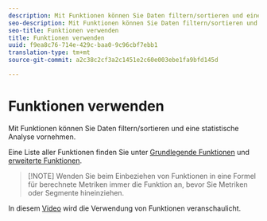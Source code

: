 ```yaml
---
description: Mit Funktionen können Sie Daten filtern/sortieren und eine statistische Analyse vornehmen.
seo-description: Mit Funktionen können Sie Daten filtern/sortieren und eine statistische Analyse vornehmen.
seo-title: Funktionen verwenden
title: Funktionen verwenden
uuid: f9ea8c76-714e-429c-baa0-9c96cbf7ebb1
translation-type: tm+mt
source-git-commit: a2c38c2cf3a2c1451e2c60e003ebe1fa9bfd145d

---
```



# Funktionen verwenden

Mit Funktionen können Sie Daten filtern/sortieren und eine statistische Analyse vornehmen.

Eine Liste aller Funktionen finden Sie unter [Grundlegende Funktionen](../../../../../components/c-calcmetrics/cm-reference/cm-functions.md#concept_E3022D5EEEE145B69A23438BAF7016B2) und [erweiterte Funktionen](../../../../../components/c-calcmetrics/cm-reference/cm-adv-functions.md#concept_A5FB9127D70F4E1AA02D1ACBF4F54174).

> [!NOTE] Wenden Sie beim Einbeziehen von Funktionen in eine Formel für berechnete Metriken immer die Funktion an, bevor Sie Metriken oder Segmente hineinziehen.

In diesem [Video](https://youtu.be/SSyWvomnewI) wird die Verwendung von Funktionen veranschaulicht.
